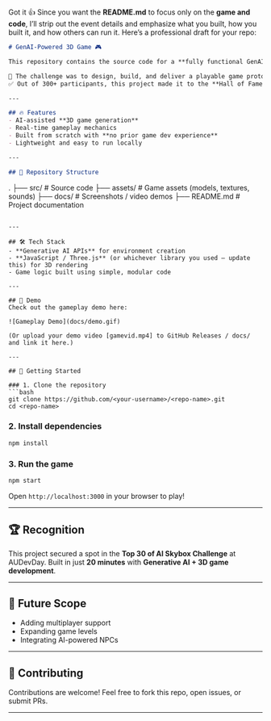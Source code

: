 Got it 👍 Since you want the **README.md** to focus only on the **game and code**, I’ll strip out the event details and emphasize what you built, how you built it, and how others can run it. Here’s a professional draft for your repo:

```markdown
# GenAI-Powered 3D Game 🎮

This repository contains the source code for a **fully functional GenAI-powered 3D game**, built during the **AI Skybox Challenge** at AUDevDay (AlgoUniversity Developers' Day).

🚀 The challenge was to design, build, and deliver a playable game prototype in record time.  
✅ Out of 300+ participants, this project made it to the **Hall of Fame (Top 30)** within the first 20 minutes of the challenge.

---

## 🔥 Features
- AI-assisted **3D game generation**
- Real-time gameplay mechanics
- Built from scratch with **no prior game dev experience**
- Lightweight and easy to run locally

---

## 📂 Repository Structure
```

.
├── src/          # Source code
├── assets/       # Game assets (models, textures, sounds)
├── docs/         # Screenshots / video demos
├── README.md     # Project documentation

````

---

## 🛠️ Tech Stack
- **Generative AI APIs** for environment creation  
- **JavaScript / Three.js** (or whichever library you used – update this) for 3D rendering  
- Game logic built using simple, modular code  

---

## 🎥 Demo
Check out the gameplay demo here:  

![Gameplay Demo](docs/demo.gif)  

(Or upload your demo video [gamevid.mp4] to GitHub Releases / docs/ and link it here.)

---

## 🚀 Getting Started

### 1. Clone the repository
```bash
git clone https://github.com/<your-username>/<repo-name>.git
cd <repo-name>
````

### 2. Install dependencies

```bash
npm install
```

### 3. Run the game

```bash
npm start
```

Open `http://localhost:3000` in your browser to play!

---

## 🏆 Recognition

This project secured a spot in the **Top 30 of AI Skybox Challenge** at AUDevDay.
Built in just **20 minutes** with **Generative AI + 3D game development**.

---

## 📌 Future Scope

* Adding multiplayer support
* Expanding game levels
* Integrating AI-powered NPCs

---

## 🤝 Contributing

Contributions are welcome! Feel free to fork this repo, open issues, or submit PRs.

---